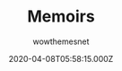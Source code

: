 ---
title: Memoirs
github: https://github.com/wowthemesnet/jekyll-theme-memoirs
demo: https://wowthemesnet.github.io/jekyll-theme-memoirs
author: wowthemesnet
ssg:
  - Jekyll
cms:
  - Markdown
date: 2020-04-08T05:58:15.000Z
description: Memoirs - beautiful free Jekyll theme
draft: false
publish_date: '2020-04-04T17:09:06Z'
update_date: '2021-10-31T15:32:15Z'
github_star: 283
github_fork: 298
---